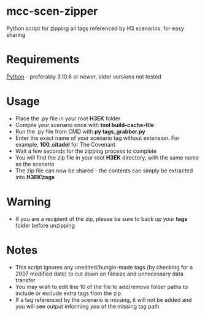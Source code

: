 # mcc-scen-zipper
Python script for zipping all tags referenced by H3 scenarios, for easy sharing

# Requirements
[Python](https://www.python.org/) - preferably 3.10.6 or newer, older versions not tested

# Usage
* Place the .py file in your root **H3EK** folder
* Compile your scenario once with **tool build-cache-file**
* Run the .py file from CMD with **py tags_grabber.py**
* Enter the exact name of your scenario tag without extension. For example, **100_citadel** for The Covenant
* Wait a few seconds for the zipping process to complete
* You will find the zip file in your root **H3EK** directory, with the same name as the scenario
* The zip file can now be shared - the contents can simply be extracted into **H3EK\tags**

# Warning
* If you are a recipient of the zip, please be sure to back up your **tags** folder before unzipping

# Notes
* This script ignores any unedited/bungie-made tags (by checking for a 2007 modified date) to cut down on filesize and unnecessary data transfer
* You may wish to edit line 10 of the file to add/remove folder paths to include or exclude extra tags from the zip
* If a tag referenced by the scenario is missing, it will not be added and you will see output informing you of the missing tag path
